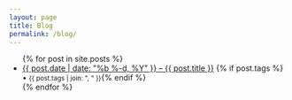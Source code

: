 ```yaml
---
layout: page
title: Blog
permalink: /blog/
---
```

<ul>
  {% for post in site.posts %}
    <li>
      <a href="{{ post.url }}">{{ post.date | date: "%b %-d, %Y" }} – {{ post.title }}</a>
      {% if post.tags %} • <small>{{ post.tags | join: ", " }}</small>{% endif %}
    </li>
  {% endfor %}
</ul>
